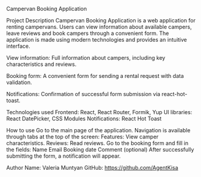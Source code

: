 Campervan Booking Application

Project Description
Campervan Booking Application is a web application for renting campervans. Users can view information about available campers, leave reviews and book campers through a convenient form. The application is made using modern technologies and provides an intuitive interface.

View information:
Full information about campers, including key characteristics and reviews.

Booking form:
A convenient form for sending a rental request with data validation.

Notifications:
Confirmation of successful form submission via react-hot-toast.

Technologies used
Frontend: React, React Router, Formik, Yup
UI libraries: React DatePicker, CSS Modules
Notifications: React Hot Toast

How to use
Go to the main page of the application.
Navigation is available through tabs at the top of the screen:
Features: View camper characteristics.
Reviews: Read reviews.
Go to the booking form and fill in the fields:
Name
Email
Booking date
Comment (optional)
After successfully submitting the form, a notification will appear.

Author
Name: Valeria Muntyan
GitHub: https://github.com/AgentKisa
